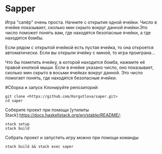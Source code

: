 # Sapper
Игра "сапёр" очень проста. Начните с открытия одной ячейки.
Число в ячейке показывает, сколько мин скрыто вокруг данной ячейки.Это число поможет понять вам, где находятся безопасные ячейки, а где находятся бомбы.

Если рядом с открытой ячейкой есть пустая ячейка, то она откроется автоматически.
Если вы открыли ячейку с миной, то игра проиграна...

Что бы пометить ячейку, в которой находится бомба, нажмите её правой кнопкой мыши.
Если в ячейке указано число, оно показывает, сколько мин скрыто в восьми ячейках вокруг данной. Это число помогает понять, где находятся безопасные ячейки.


#Сборка и запуск
Клонируйте репозиторий:

```
git clone <https://github.com/Korgutlova/saper.git>
cd saper
```

Соберите проект при помощи [утилиты Stack]:https://docs.haskellstack.org/en/stable/README/:
```
stack setup
stack build
```
Собрать проект и запустить игру можно при помощи команды

```
stack build && stack exec saper
```